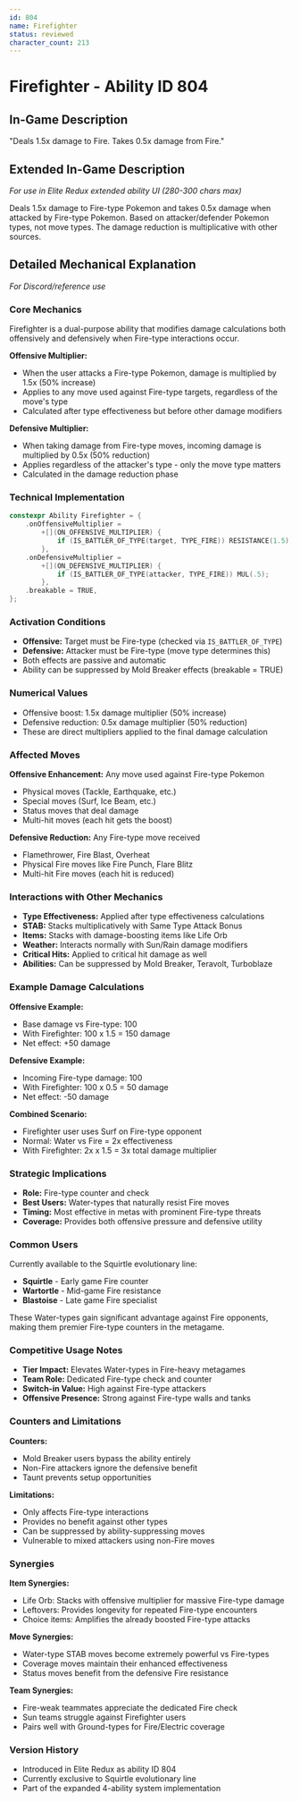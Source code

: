 ```yaml
---
id: 804
name: Firefighter
status: reviewed
character_count: 213
---
```


# Firefighter - Ability ID 804

## In-Game Description
"Deals 1.5x damage to Fire. Takes 0.5x damage from Fire."

## Extended In-Game Description
*For use in Elite Redux extended ability UI (280-300 chars max)*

Deals 1.5x damage to Fire-type Pokemon and takes 0.5x damage when attacked by Fire-type Pokemon. Based on attacker/defender Pokemon types, not move types. The damage reduction is multiplicative with other sources.

## Detailed Mechanical Explanation
*For Discord/reference use*

### Core Mechanics
Firefighter is a dual-purpose ability that modifies damage calculations both offensively and defensively when Fire-type interactions occur.

**Offensive Multiplier:**
- When the user attacks a Fire-type Pokemon, damage is multiplied by 1.5x (50% increase)
- Applies to any move used against Fire-type targets, regardless of the move's type
- Calculated after type effectiveness but before other damage modifiers

**Defensive Multiplier:**
- When taking damage from Fire-type moves, incoming damage is multiplied by 0.5x (50% reduction)
- Applies regardless of the attacker's type - only the move type matters
- Calculated in the damage reduction phase

### Technical Implementation
```cpp
constexpr Ability Firefighter = {
    .onOffensiveMultiplier =
        +[](ON_OFFENSIVE_MULTIPLIER) {
            if (IS_BATTLER_OF_TYPE(target, TYPE_FIRE)) RESISTANCE(1.5);
        },
    .onDefensiveMultiplier =
        +[](ON_DEFENSIVE_MULTIPLIER) {
            if (IS_BATTLER_OF_TYPE(attacker, TYPE_FIRE)) MUL(.5);
        },
    .breakable = TRUE,
};
```

### Activation Conditions
- **Offensive:** Target must be Fire-type (checked via `IS_BATTLER_OF_TYPE`)
- **Defensive:** Attacker must be Fire-type (move type determines this)
- Both effects are passive and automatic
- Ability can be suppressed by Mold Breaker effects (breakable = TRUE)

### Numerical Values
- Offensive boost: 1.5x damage multiplier (50% increase)
- Defensive reduction: 0.5x damage multiplier (50% reduction)
- These are direct multipliers applied to the final damage calculation

### Affected Moves
**Offensive Enhancement:** Any move used against Fire-type Pokemon
- Physical moves (Tackle, Earthquake, etc.)
- Special moves (Surf, Ice Beam, etc.)  
- Status moves that deal damage
- Multi-hit moves (each hit gets the boost)

**Defensive Reduction:** Any Fire-type move received
- Flamethrower, Fire Blast, Overheat
- Physical Fire moves like Fire Punch, Flare Blitz
- Multi-hit Fire moves (each hit is reduced)

### Interactions with Other Mechanics
- **Type Effectiveness:** Applied after type effectiveness calculations
- **STAB:** Stacks multiplicatively with Same Type Attack Bonus
- **Items:** Stacks with damage-boosting items like Life Orb
- **Weather:** Interacts normally with Sun/Rain damage modifiers
- **Critical Hits:** Applied to critical hit damage as well
- **Abilities:** Can be suppressed by Mold Breaker, Teravolt, Turboblaze

### Example Damage Calculations
**Offensive Example:**
- Base damage vs Fire-type: 100
- With Firefighter: 100 x 1.5 = 150 damage
- Net effect: +50 damage

**Defensive Example:**
- Incoming Fire-type damage: 100
- With Firefighter: 100 x 0.5 = 50 damage
- Net effect: -50 damage

**Combined Scenario:**
- Firefighter user uses Surf on Fire-type opponent
- Normal: Water vs Fire = 2x effectiveness
- With Firefighter: 2x x 1.5 = 3x total damage multiplier

### Strategic Implications
- **Role:** Fire-type counter and check
- **Best Users:** Water-types that naturally resist Fire moves
- **Timing:** Most effective in metas with prominent Fire-type threats
- **Coverage:** Provides both offensive pressure and defensive utility

### Common Users
Currently available to the Squirtle evolutionary line:
- **Squirtle** - Early game Fire counter
- **Wartortle** - Mid-game Fire resistance  
- **Blastoise** - Late game Fire specialist

These Water-types gain significant advantage against Fire opponents, making them premier Fire-type counters in the metagame.

### Competitive Usage Notes
- **Tier Impact:** Elevates Water-types in Fire-heavy metagames
- **Team Role:** Dedicated Fire-type check and counter
- **Switch-in Value:** High against Fire-type attackers
- **Offensive Presence:** Strong against Fire-type walls and tanks

### Counters and Limitations
**Counters:**
- Mold Breaker users bypass the ability entirely
- Non-Fire attackers ignore the defensive benefit
- Taunt prevents setup opportunities

**Limitations:**
- Only affects Fire-type interactions
- Provides no benefit against other types
- Can be suppressed by ability-suppressing moves
- Vulnerable to mixed attackers using non-Fire moves

### Synergies
**Item Synergies:**
- Life Orb: Stacks with offensive multiplier for massive Fire-type damage
- Leftovers: Provides longevity for repeated Fire-type encounters
- Choice items: Amplifies the already boosted Fire-type attacks

**Move Synergies:**
- Water-type STAB moves become extremely powerful vs Fire-types
- Coverage moves maintain their enhanced effectiveness
- Status moves benefit from the defensive Fire resistance

**Team Synergies:**
- Fire-weak teammates appreciate the dedicated Fire check
- Sun teams struggle against Firefighter users
- Pairs well with Ground-types for Fire/Electric coverage

### Version History
- Introduced in Elite Redux as ability ID 804
- Currently exclusive to Squirtle evolutionary line
- Part of the expanded 4-ability system implementation